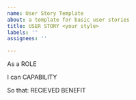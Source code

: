 ```yaml
---
name: User Story Template
about: a template for basic user stories
title: USER STORY <your style>
labels: ''
assignees: ''

---
```


As a ROLE

I can CAPABILITY 

So that: RECIEVED BENEFIT
